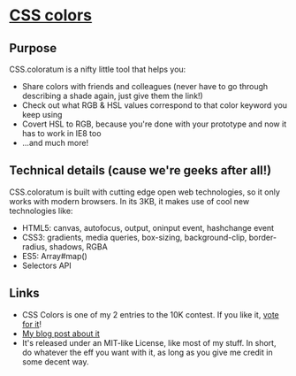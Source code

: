 # [CSS colors](http://leaverou.github.io/css-colors)

## Purpose
CSS.coloratum is a nifty little tool that helps you:

* Share colors with friends and colleagues (never have to go through describing a shade again, just give them the link!)
* Check out what RGB & HSL values correspond to that color keyword you keep using
* Covert HSL to RGB, because you're done with your prototype and now it has to work in IE8 too
* ...and much more!

## Technical details (cause we're geeks after all!)
CSS.coloratum is built with cutting edge open web technologies, so it only works with modern browsers. In its 3KB, it makes use of cool new technologies like:

* HTML5: canvas, autofocus, output, oninput event, hashchange event
* CSS3: gradients, media queries, box-sizing, background-clip, border-radius, shadows, RGBA
* ES5: Array#map()
* Selectors API

## Links

* CSS Colors is one of my 2 entries to the 10K contest. If you like it, [vote for it](http://10k.aneventapart.com/Entry/Details/538)!
* [My blog post about it](http://leaverou.me/2011/09/css-coloratum-convert-and-share-css-colors/)
* It's released under an MIT-like License, like most of my stuff. In short, do whatever the eff you want with it, as long as you give me credit in some decent way.
